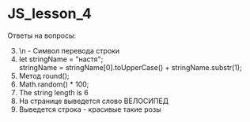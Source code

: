 # JS_lesson_4
Ответы на вопросы:

3) \n - Символ перевода строки <br>
4) let stringName = "настя";<br>
   stringName = stringName[0].toUpperCase() + stringName.substr(1);<br>
5) Метод round(); <br>
6) Math.random() * 100; <br>
7) The string length is 6 <br>
9) На странице выведется слово ВЕЛОСИПЕД <br>
10) Выведется строка - красивые такие розы <br>

